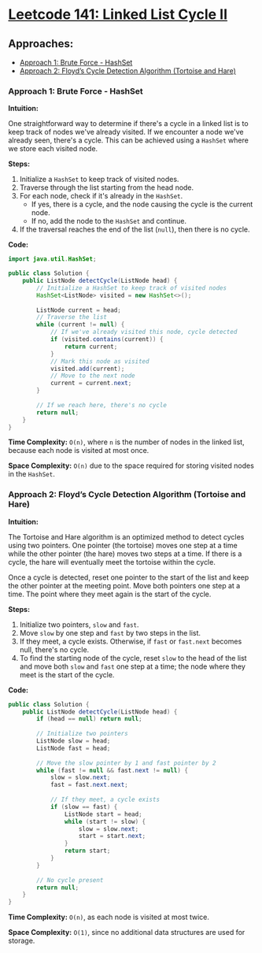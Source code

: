 # [Leetcode 141: Linked List Cycle II](https://leetcode.com/problems/linked-list-cycle-ii/)

## Approaches:
- [Approach 1: Brute Force - HashSet](#approach-1-brute-force---hashset)
- [Approach 2: Floyd’s Cycle Detection Algorithm (Tortoise and Hare)](#approach-2-floyds-cycle-detection-algorithm-tortoise-and-hare)

### Approach 1: Brute Force - HashSet

**Intuition:**

One straightforward way to determine if there's a cycle in a linked list is to keep track of nodes we've already visited. If we encounter a node we've already seen, there's a cycle. This can be achieved using a `HashSet` where we store each visited node.

**Steps:**
1. Initialize a `HashSet` to keep track of visited nodes.
2. Traverse through the list starting from the head node.
3. For each node, check if it's already in the `HashSet`.
   - If yes, there is a cycle, and the node causing the cycle is the current node.
   - If no, add the node to the `HashSet` and continue.
4. If the traversal reaches the end of the list (`null`), then there is no cycle.

**Code:**

```java
import java.util.HashSet;

public class Solution {
    public ListNode detectCycle(ListNode head) {
        // Initialize a HashSet to keep track of visited nodes
        HashSet<ListNode> visited = new HashSet<>();
        
        ListNode current = head;
        // Traverse the list
        while (current != null) {
            // If we've already visited this node, cycle detected
            if (visited.contains(current)) {
                return current;
            }
            // Mark this node as visited
            visited.add(current);
            // Move to the next node
            current = current.next;
        }
        
        // If we reach here, there's no cycle
        return null;
    }
}
```

**Time Complexity:** `O(n)`, where `n` is the number of nodes in the linked list, because each node is visited at most once.

**Space Complexity:** `O(n)` due to the space required for storing visited nodes in the `HashSet`.

### Approach 2: Floyd’s Cycle Detection Algorithm (Tortoise and Hare)

**Intuition:**

The Tortoise and Hare algorithm is an optimized method to detect cycles using two pointers. One pointer (the tortoise) moves one step at a time while the other pointer (the hare) moves two steps at a time. If there is a cycle, the hare will eventually meet the tortoise within the cycle.

Once a cycle is detected, reset one pointer to the start of the list and keep the other pointer at the meeting point. Move both pointers one step at a time. The point where they meet again is the start of the cycle.

**Steps:**
1. Initialize two pointers, `slow` and `fast`.
2. Move `slow` by one step and `fast` by two steps in the list.
3. If they meet, a cycle exists. Otherwise, if `fast` or `fast.next` becomes null, there's no cycle.
4. To find the starting node of the cycle, reset `slow` to the head of the list and move both `slow` and `fast` one step at a time; the node where they meet is the start of the cycle.

**Code:**

```java
public class Solution {
    public ListNode detectCycle(ListNode head) {
        if (head == null) return null;
        
        // Initialize two pointers
        ListNode slow = head;
        ListNode fast = head;
        
        // Move the slow pointer by 1 and fast pointer by 2
        while (fast != null && fast.next != null) {
            slow = slow.next;
            fast = fast.next.next;
            
            // If they meet, a cycle exists
            if (slow == fast) {
                ListNode start = head;
                while (start != slow) {
                    slow = slow.next;
                    start = start.next;
                }
                return start;
            }
        }
        
        // No cycle present
        return null;
    }
}
```

**Time Complexity:** `O(n)`, as each node is visited at most twice.

**Space Complexity:** `O(1)`, since no additional data structures are used for storage.

